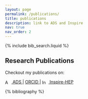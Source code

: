```yaml
---
layout: page
permalink: /publications/
title: publications
description: link to ADS and Inspire
nav: true
nav_order: 2
---
```


<!-- _pages/publications.md -->

<!-- Bibsearch Feature -->

{% include bib_search.liquid %}





<!-- Short Description and Links with Icons -->
<h2>Research Publications</h2>
<p>Checkout my publications on:</p>

<!-- Links to ADS, ORCID, and Inspire-HEP with Icons -->
<p>
    <a href="https://ui.adsabs.harvard.edu/public-libraries/GSi9KwB6TamcOuJGuVaDpw" target="_blank" class="icon-link">
        <img src="https://ui.adsabs.harvard.edu/help/img/bbb_assets/ads_partial_logo_dark_background.svg" alt="ADS" style="width: 16px; vertical-align: middle; margin-right: 5px;"> ADS
    </a> |
    <a href="https://orcid.org/0000-0002-2536-7752" target="_blank" class="icon-link">
       <i class="fa-brands fa-orcid"></i> ORCID
    </a> |
    <a href="https://inspirehep.net/literature?q=f%20a%20baibhav" target="_blank" class="icon-link">
        <img src="https://inspirehep.net/favicon.ico" alt="Inspire-HEP" style="width: 16px; vertical-align: middle; margin-right: 5px;"> Inspire-HEP
    </a>
</p>

<div class="publications">

{% bibliography %}

</div>
